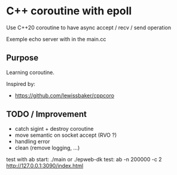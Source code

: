 # C++ coroutine with epoll

Use C++20 coroutine to have async accept / recv / send operation

Exemple echo server with in the main.cc

## Purpose

Learning coroutine.

Inspired by:
* https://github.com/lewissbaker/cppcoro

## TODO / Improvement

* catch sigint + destroy coroutine
* move semantic on socket accept (RVO ?)
* handling error
* clean (remove logging, ...)

test with ab
start:
./main or ./epweb-dk
test:
 ab -n 200000  -c 2 http://127.0.0.1:3090/index.html

